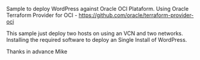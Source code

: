 Sample to deploy WordPress against Oracle OCI Plataform.
Using Oracle Terraform Provider for OCI - https://github.com/oracle/terraform-provider-oci

This sample just deploy two hosts on using an VCN and two networks. Installing the required software to deploy an Single Install of WordPress.

Thanks in advance
Mike
